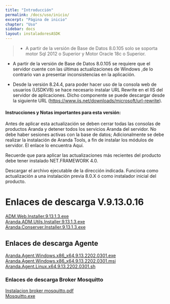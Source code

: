 ```yaml
---
title: "Introducción"
permalink: /docs/uso/inicio/
excerpt: "Página de inicio"
chapter: "Uso" 
sidebar: docs
layout: instaladoresASDK
---
```


 > - A partir de la versión de Base de Datos 8.0.105 solo se soporta motor Sql 2012 o Superior y Motor Oracle 18c o Superior.

   - A partir de la versión de Base de Datos 8.0.105  se requiere que el servidor cuente con las últimas actualizaciones de Windows ,de lo contrario van a presentar      inconsistencias en la aplicación.

   - Desde la versión 8.24.4, para poder hacer uso de la consola web de usuarios (USDKV8) se hace necesario instalar URL Rewrite en el IIS del servidor de      aplicaciones. Dicho componente se puede descargar desde la siguiente URL (https://www.iis.net/downloads/microsoft/url-rewrite).
           


####  Instrucciones y Notas importantes para esta versión:

Antes de aplicar esta actualización se deben cerrar todas las consolas de productos Aranda y detener todos los servicios Aranda del servidor. No debe haber sesiones activas con la base de datos; Adicionalmente se debe realizar la instalación de Aranda Tools, a fin de instalar los módulos de servidor. El enlace lo encuentra Aquí. 

Recuerde que para aplicar las actualizaciones más recientes del producto debe tener instalado NET.FRAMEWORK 4.0. 

Descargar el archivo ejecutable de la dirección indicada. Funciona como actualización a una instalación previa 8.0.X ó como instalador inicial del producto.


#  Enlaces de descarga V.9.13.0.16

[ADM.Web.Installer.9.13.1.3.exe](https://arandasoft.com/)
<br>
[Aranda.ADM.Utils.Installer.9.13.1.3.exe](https://arandasoft.com/)
<br>
[Aranda.Conserver.Installer.9.13.1.3.exe](https://arandasoft.com/)

##  Enlaces de descarga Agente

[Aranda.Agent.Windows.x86_x64.9.13.2202.0301.exe](https://arandasoft.com/)
<br>
[Aranda.Agent.Windows.x86_x64.9.13.2202.0301.msi](https://arandasoft.com/)
<br>
[Aranda.Agent.Linux.x64.9.13.2202.0301.sh](https://arandasoft.com/)


###  Enlaces de descarga Broker Mosquitto 
[Instalacion broker mosquitto.pdf](https://arandasoft.com/)
<br>
[Mosquitto.exe](https://arandasoft.com/)

<br>

<br>
